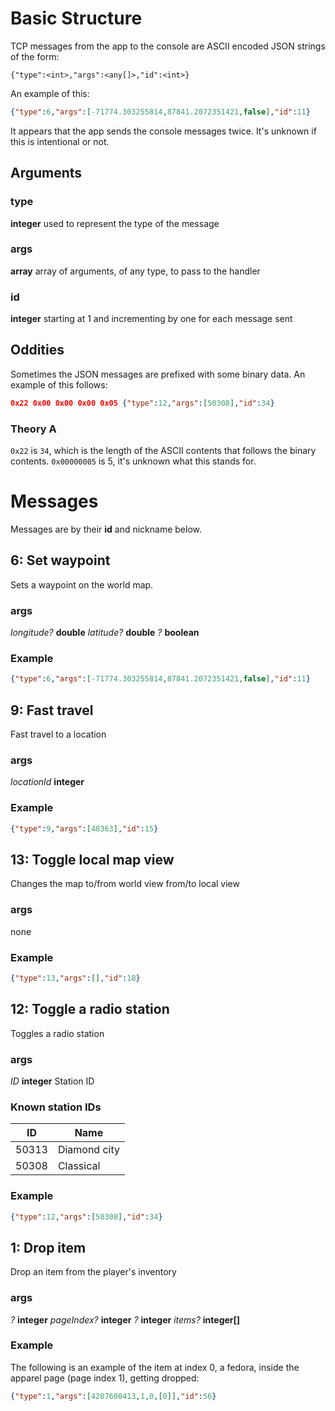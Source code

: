 # Basic Structure

TCP messages from the app to the console are ASCII encoded JSON strings of the form:

```
{"type":<int>,"args":<any[]>,"id":<int>}
```

An example of this:  

```json
{"type":6,"args":[-71774.303255814,87841.2072351421,false],"id":11}
```

It appears that the app sends the console messages twice.  It's unknown if this
is intentional or not.

## Arguments
### type

**integer** used to represent the type of the message

### args

**array** array of arguments, of any type, to pass to the handler

### id

**integer** starting at 1 and incrementing by one for each message sent


## Oddities

Sometimes the JSON messages are prefixed with some binary data.  An example of
this follows:

```json
0x22 0x00 0x00 0x00 0x05 {"type":12,"args":[50308],"id":34}
```

### Theory A
`0x22` is `34`, which is the length of the ASCII contents that follows the binary 
contents.  `0x00000005` is 5, it's unknown what this stands for.


# Messages
Messages are by their **id** and nickname below.

## **6**: Set waypoint 

Sets a waypoint on the world map.

### args
*longitude?* **double**
*latitude?* **double**
*?* **boolean**

### Example

```json
{"type":6,"args":[-71774.303255814,87841.2072351421,false],"id":11}
```


## **9**: Fast travel

Fast travel to a location

### args
*locationId* **integer**

### Example

```json
{"type":9,"args":[48363],"id":15}
```


## **13**: Toggle local map view

Changes the map to/from world view from/to local view

### args
none

### Example

```json
{"type":13,"args":[],"id":18}
```


## **12**: Toggle a radio station

Toggles a radio station

### args
*ID* **integer**  Station ID

### Known station IDs

ID    | Name
----- | -------------
50313 | Diamond city
50308 | Classical

### Example

```json
{"type":12,"args":[50308],"id":34}
```


## **1**: Drop item

Drop an item from the player's inventory

### args
*?* **integer**
*pageIndex?* **integer**
*?* **integer**
*items?* **integer[]**

### Example

The following is an example of the item at index 0, a fedora, inside the apparel page (page index 1), getting dropped:  

```json
{"type":1,"args":[4207600413,1,0,[0]],"id":56}
```
